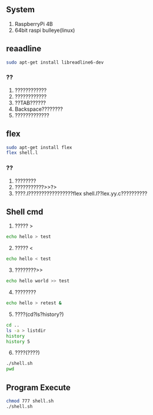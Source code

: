 <!--
 * @Author: Ken Kaneki
 * @Date: 2021-12-13 09:06:58
 * @LastEditTime: 2021-12-16 07:00:46
 * @Description: README
-->
## System
1. RaspberryPi 4B
2. 64bit raspi bulleye(linux)

## reaadline

```sh
sudo apt-get install libreadline6-dev
```

### ??

1. ????????????
2. ????????????
3. ??TAB??????
4. Backspace????????
5. ?????????????

## flex

```sh
sudo apt-get install flex
flex shell.l
```

### ??

1. ????????
2. ???????????>>?>
3. ????.l?????????????????flex shell.l??lex.yy.c??????????

## Shell cmd
1. ????? >

```sh
echo hello > test
```

2. ????? <

```sh
echo hello < test
```

3. ????????>>

```sh
echo hello world >> test
```

4. ????????

```sh
echo hello > retest &
```

5. ????(cd?ls?history?)

```sh
cd ..
ls -a > listdir
history
history 5
```
6. ????(????)

```sh
./shell.sh
pwd
```

## Program Execute
```sh
chmod 777 shell.sh
./shell.sh
```
